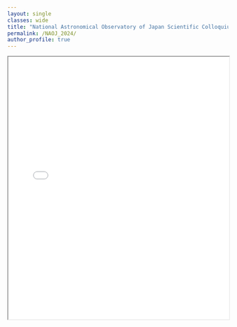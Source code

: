 ```yaml
---
layout: single
classes: wide
title: "National Astronomical Observatory of Japan Scientific Colloquium"
permalink: /NAOJ_2024/
author_profile: true
---
```



<iframe src="/assets/Kuzma_Colloquium.pdf" width="100%" height="600px">
    This browser does not support PDFs. Please download the PDF to view it: 
    <a href="/assets/Kuzma_Colloquium.pdf">Download PDF</a>.
</iframe>
